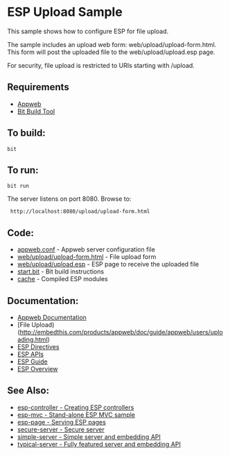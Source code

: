 ESP Upload Sample
===

This sample shows how to configure ESP for file upload.

The sample includes an upload web form: web/upload/upload-form.html. This form will
post the uploaded file to the web/upload/upload.esp page.

For security, file upload is restricted to URIs starting with /upload.

Requirements
---
* [Appweb](http://embedthis.com/downloads/appweb/download.ejs)
* [Bit Build Tool](http://embedthis.com/downloads/bit/download.ejs)

To build:
---
    bit 

To run:
---
    bit run

The server listens on port 8080. Browse to: 
 
     http://localhost:8080/upload/upload-form.html

Code:
---
* [appweb.conf](appweb.conf) - Appweb server configuration file
* [web/upload/upload-form.html](web/upload/upload-form.html) - File upload form
* [web/upload/upload.esp](web/upload/upload.esp) - ESP page to receive the uploaded file
* [start.bit](start.bit) - Bit build instructions
* [cache](cache) - Compiled ESP modules

Documentation:
---
* [Appweb Documentation](http://embedthis.com/products/appweb/doc/index.html)
* [File Upload)(http://embedthis.com/products/appweb/doc/guide/appweb/users/uploading.html)
* [ESP Directives](http://embedthis.com/products/appweb/doc/guide/appweb/users/dir/esp.html)
* [ESP APIs](http://embedthis.com/products/appweb/doc/api/esp.html)
* [ESP Guide](http://embedthis.com/products/appweb/doc/guide/esp/users/index.html)
* [ESP Overview](http://embedthis.com/products/appweb/doc/guide/esp/users/using.html)

See Also:
---
* [esp-controller - Creating ESP controllers](../esp-controller/README.md)
* [esp-mvc - Stand-alone ESP MVC sample](../esp-mvc/README.md)
* [esp-page - Serving ESP pages](../esp-page/README.md)
* [secure-server - Secure server](../secure-server/README.md)
* [simple-server - Simple server and embedding API](../simple-server/README.md)
* [typical-server - Fully featured server and embedding API](../typical-server/README.md)
